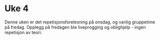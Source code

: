 # Uke 4

Denne uken er det repetisjonsforelesning på onsdag, og vanlig gruppetime på fredag.
Opplegg på fredagen ble liveprogging og oblighjelp - ingen repetisjon av teori.
